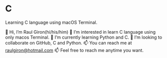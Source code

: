 # C
Learning C language using macOS Terminal.

👋 Hi, I’m Raul Giron(hi/his/him)
👀 I’m interested in learn C language using only macos Terminal.
🌱 I’m currently learning Python and C.
💞️ I’m looking to collaborate on GitHub, C and Python.
📫 You can reach me at raulgiron@hotmail.com
📫 Feel free to reach me anytime you want.
